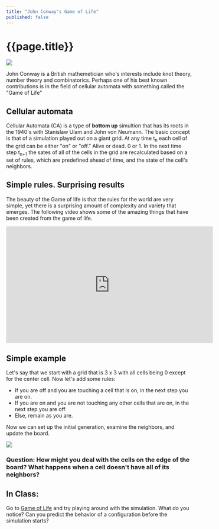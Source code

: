 ```yaml
---
title: "John Conway's Game of Life"
published: false
---
```

# {{page.title}}

![](https://upload.wikimedia.org/wikipedia/commons/e/e6/Conways_game_of_life_breeder_animation.gif)

John Conway is a British mathemetician who's interests include knot theory, number theory and combinatorics. Perhaps one of his best known contributions is in the field of cellular automata with something called the "Game of Life"

## Cellular automata
Cellular Automata (CA) is a type of **bottom up** simultion that has its roots in the 1940's with Stanislaw Ulam and John von Neumann. The basic concept is that of a simulation played out on a giant grid. At any time t<sub>n</sub> each cell of the grid can be either "on" or "off." Alive or dead. 0 or 1. In the next time step t<sub>n+1</sub> the sates of all of the cells in the grid are recalculated based on a set of rules, which are predefined ahead of time, and the state of the cell's neighbors.

## Simple rules. Surprising results

The beauty of the Game of life is that the rules for the world are very simple, yet there is a surprising amount of complexity and variety that emerges. The following video shows some of the amazing things that have been created from the game of life.

<iframe width="560" height="315" src="https://www.youtube.com/embed/C2vgICfQawE?start=69" frameborder="0" allow="accelerometer; autoplay; encrypted-media; gyroscope; picture-in-picture" allowfullscreen></iframe>

## Simple example

Let's say that we start with a grid that is 3 x 3 with all cells being 0 except for the center cell. Now let's add some rules:
- If you are off and you are touching a cell that is on, in the next step you are on.
- If you are on and you are not touching any other cells that are on, in the next step you are off.
- Else, remain as you are.

Now we can set up the initial generation, examine the neighbors, and update the board.

![]({{site.baseurl}}/img/gol_example.png)

### Question: How might you deal with the cells on the edge of the board? What happens when a cell doesn't have all of its neighbors?

## In Class:

Go to [Game of Life](https://bitstorm.org/gameoflife/) and try playing around with the simulation. What do you notice? Can you predict the behavior of a configuration before the simulation starts?